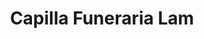---
title: "Capilla Funeraria Lam"
url: /turrialba/capilla-funeraria-lam/
shop: directores de funerarias
---